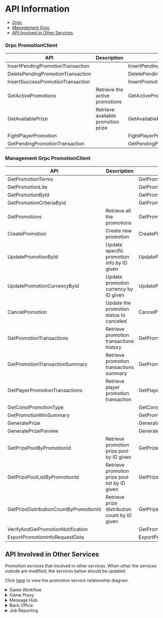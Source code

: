 # API Information
- [Grpc](#grpc-promotionclient)
- [Management Grpc](#management-grpc-promotionclient)
- [API Involved in Other Services](#api-involved-in-other-services)

### Grpc PromotionClient

|  API | Description | Request | Response |
| ------ | ------ | ------ | ------ |
| InsertPendingPromotionTransaction |  | InsertPendingPromotionTransactionRequest | InsertPendingPromotionTransactionResponse |
| DeletePendingPromotionTransaction |  | DeletePendingPromotionTransactionRequest | DeletePendingPromotionTransactionResponse |
| InsertSuccessPromotionTransaction |  | InsertPromotionTransactionRequest | InsertPromotionTransactionResponse |
| GetActivePromotions | Retrieve the active promotions | GetActivePromotionsRequest | GetPromotionsResponse |
| GetAvailablePrize | Retrieve available promotion prize | GetAvailablePrizeRequest | CommonResponse |
| FightPlayerPromotion |  | FightPlayerPromotionRequest | FightPlayerPromotionResponse |
| GetPendingPromotionTransaction |  | GetPendingPromotionTransactionRequest | GetPendingPromotionTransactionResponse |

### Management Grpc PromotionClient

|  API | Description | Request | Response |
| ------ | ------ | ------ | ------ |
| GetPromotionTerms |  | GetPromotionTermsRequest | GetPromotionTermsResponse |
| GetPromotionLite |  | GetPromotionLiteRequest | GetPromotionLiteResponse |
| GetPromotionById |  | GetPromotionByIdRequest | GetPromotionByIdResponse |
| GetPromotionCriteriaById |  | GetPromotionCriteriaByPromotionIdRequest | GetPromotionCriteriaByPromotionIdResponse |
| GetPromotions | Retrieve all the promotions | GetPromotionsRequest | GetPromotionsResponse |
| CreatePromotion | Create new promotion | CreatePromotionRequest | CreatePromotionResponse |
| UpdatePromotionById | Update specific promotion info by ID given | UpdatePromotionByIdRequest | UpdatePromotionByIdResponse |
| UpdatePromotionCurrencyById | Update promotion currency by ID given | UpdatePromotionCurrencyByIdRequest | UpdatePromotionByIdResponse |
| CancelPromotion | Update the promotion status to canceled | CancelPromotionRequest | CancelPromotionResponse |
| GetPromotionTransactions | Retrieve promotion transactions history | GetPromotionTransactionRequest | GetPromotionTransactionResponse |
| GetPromotionTransactionSummary | Retrieve promotion transactions summary | GetPromotionTransactionSummaryRequest | GetPromotionTransactionSummaryResponse |
| GetPlayerPromotionTransactions | Retrieve player promotion transaction | GetPlayerPromotionTransactionRequest | GetPlayerPromotionTransactionResponse |
| GetConstPromotionType |  | GetConstPromotionTypeRequest | GetConstPromotionTypeResponse |
| GetPromotionWinSummary |  | GetPromotionWinSummaryRequest | GetPromotionWinSummaryResponse |
| GeneratePrize |  | GeneratePrizeRequest | GeneratePrizeResponse |
| GeneratePrizePreview |  | GeneratePrizePreviewRequest | GeneratePrizePreviewResponse |
| GetPrizePoolByPromotionId | Retrieve promotion prize pool by ID given | GetPrizePoolByPromotionIdRequest | GetPrizePoolByPromotionIdResponse |
| GetPrizePoolListByPromotionId | Retrieve promotion prize pool list by ID given | GetPrizePoolListByPromotionIdRequest | GetPrizePoolListByPromotionIdResponse |
| GetPrizeDistributionCountByPromotionId | Retrieve prize distribution count by ID given | GetPrizeDistributionCountByPromotionIdRequest | GetPrizeDistributionCountByPromotionIdResponse |
| VerifyAndGetPromotionNotification |  | GetPromotionTransactionRequest | VerifyAndGetPromotionNotificationResponse |
| ExportPromotionInfoRequestData |  | ExportPromotionInfoRequestDataRequest | ExportPromotionInfoRequestDataResponse |


## API Involved in Other Services  
Promotion services that involved in other services. When other the services outside are modified, the services below should be updated. 

Click [here](https://viewer.diagrams.net/#G1tbxrTbyO1cFPmTHQ1eRPHUOAm7aWiNSt#%7B%22pageId%22%3A%224KD59gXGymIqcIxz1f02%22%7D) to view the promotion service relationship diagram.
<details><summary> Game Workflow </summary> 
  
trigger promotion win during game spin  

**Bet**  
Get Active Promotions  
Get Available Prize  
Fight Player Promotion  
Insert Pending Promotion Transaction  
Insert Success Promotion Transaction  
Delete Pending Promotion Transaction  
Get Pending Promotion Transaction  

  </details>

<details><summary> Game Proxy </summary> 
  
view promotion details directly from game  
  
**Bet Management**  
Get Promotions  
Get Promotion Transactions  
Get Promotion Terms  
Get Promotion Lite  
Get Player Promotion Transactions  
  
  </details>

<details><summary> Message Hub </summary> 
  
provide winning notif in game  
  
**Bet Management**  
Verify And Get Promotion Notification
  
  </details>
  
<details><summary> Back Office </summary> 
  
manage promotions (create, view, update, cancel)  
  
**Bet Management**  
Get Promotion By Id  
Get Promotions  
Create Promotion  
Update Promotion By Id  
Update Promotion Currency By Id  
Cancel Promotion  
Get Promotion Transactions  
Get Promotion Transaction Summary  
Get Const Promotion Type  
Get Promotion Win Summary  
Generate Prize  
Generate Prize Preview  
Get Prize Pool By Promotion Id   
Get Prize Pool List By Promotion Id  
Get Prize Distribution Count By Promotion Id  
Get Promotion Criteria By Id  
Export Promotion Info Request Data  
  
  </details>

<details><summary> Job Reporting </summary> 
  
prepare reports regarding promotion win amount to bet amount ratio (or RTP)  

**Bet Management**  
Get Promotions
  
  </details>
